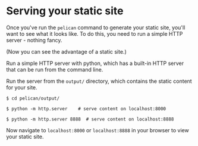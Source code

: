# Serving your static site

Once you've run the `pelican` command to generate
your static site, you'll want to see what it looks like.
To do this, you need to run a simple HTTP server - 
nothing fancy. 

(Now you can see the advantage of a static site.)

Run a simple HTTP server with python, which has a 
built-in HTTP server that can be run from the 
command line.

Run the server from the `output/` directory,
which contains the static content for your site.

```
$ cd pelican/output/

$ python -m http.server    # serve content on localhost:8000

$ python -m http.server 8888  # serve content on localhost:8888
```

Now navigate to `localhost:8000` or `localhost:8888` 
in your browser to view your static site.

